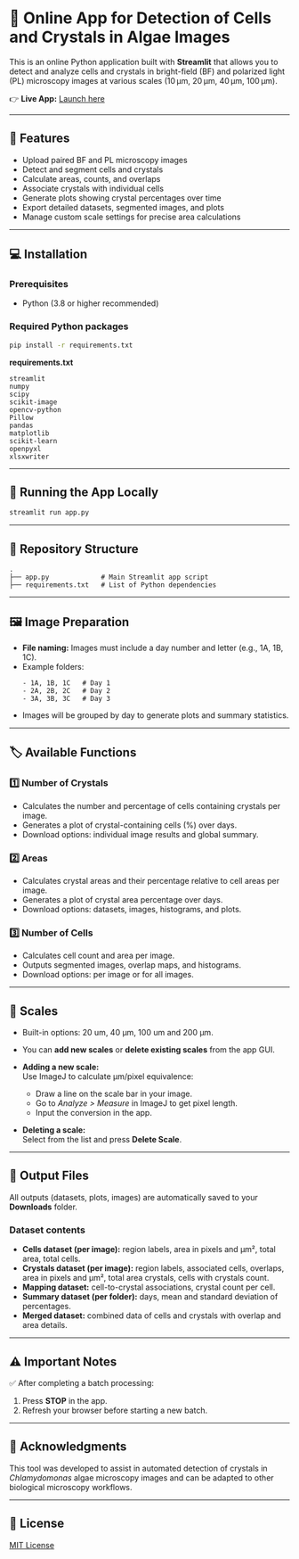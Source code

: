 # 📸 Online App for Detection of Cells and Crystals in Algae Images

This is an online Python application built with **Streamlit** that allows you to detect and analyze cells and crystals in bright-field (BF) and polarized light (PL) microscopy images at various scales (10 µm, 20 µm, 40 µm, 100 µm).

👉 **Live App:** [Launch here](https://appdetectorcrystals-dttdtr4f68yeu8bzuw9daa.streamlit.app/)

---

## 🧰 Features

- Upload paired BF and PL microscopy images
- Detect and segment cells and crystals
- Calculate areas, counts, and overlaps
- Associate crystals with individual cells
- Generate plots showing crystal percentages over time
- Export detailed datasets, segmented images, and plots
- Manage custom scale settings for precise area calculations

---

## 💻 Installation

### Prerequisites

- Python (3.8 or higher recommended)

### Required Python packages

```bash
pip install -r requirements.txt
```

**requirements.txt**

```
streamlit
numpy
scipy
scikit-image
opencv-python
Pillow
pandas
matplotlib
scikit-learn
openpyxl
xlsxwriter
```

---

## 🚀 Running the App Locally

```bash
streamlit run app.py
```

---

## 📂 Repository Structure

```
.
├── app.py             # Main Streamlit app script
├── requirements.txt   # List of Python dependencies
```

---

## 🖼️ Image Preparation

- **File naming:** Images must include a day number and letter (e.g., 1A, 1B, 1C).
- Example folders:
  ```
  - 1A, 1B, 1C   # Day 1
  - 2A, 2B, 2C   # Day 2
  - 3A, 3B, 3C   # Day 3
  ```
- Images will be grouped by day to generate plots and summary statistics.

---

## 🏷️ Available Functions

### 1️⃣ Number of Crystals

- Calculates the number and percentage of cells containing crystals per image.
- Generates a plot of crystal-containing cells (%) over days.
- Download options: individual image results and global summary.

### 2️⃣ Areas

- Calculates crystal areas and their percentage relative to cell areas per image.
- Generates a plot of crystal area percentage over days.
- Download options: datasets, images, histograms, and plots.

### 3️⃣ Number of Cells

- Calculates cell count and area per image.
- Outputs segmented images, overlap maps, and histograms.
- Download options: per image or for all images.

---

## 📏 Scales

- Built-in options: 20 um, 40 µm, 100 um and 200 µm.
- You can **add new scales** or **delete existing scales** from the app GUI.
- **Adding a new scale:**  
  Use ImageJ to calculate µm/pixel equivalence:
  - Draw a line on the scale bar in your image.
  - Go to *Analyze > Measure* in ImageJ to get pixel length.
  - Input the conversion in the app.

- **Deleting a scale:**  
  Select from the list and press **Delete Scale**.

---

## 💾 Output Files

All outputs (datasets, plots, images) are automatically saved to your **Downloads** folder.

### Dataset contents

- **Cells dataset (per image):** region labels, area in pixels and µm², total area, total cells.
- **Crystals dataset (per image):** region labels, associated cells, overlaps, area in pixels and µm², total area crystals, cells with crystals count.
- **Mapping dataset:** cell-to-crystal associations, crystal count per cell.
- **Summary dataset (per folder):** days, mean and standard deviation of percentages.
- **Merged dataset:** combined data of cells and crystals with overlap and area details.

---

## ⚠️ Important Notes

✅ After completing a batch processing:

1. Press **STOP** in the app.  
2. Refresh your browser before starting a new batch.

---

## 🙌 Acknowledgments

This tool was developed to assist in automated detection of crystals in *Chlamydomonas* algae microscopy images and can be adapted to other biological microscopy workflows.

---

## 📄 License

[MIT License](LICENSE)
